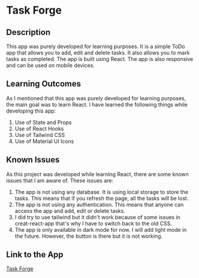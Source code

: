 # Task Forge

## Description

This app was purely developed for learning purposes. It is a simple ToDo app that allows you to add, edit and delete tasks. It also allows you to mark tasks as completed. The app is built using React. The app is also responsive and can be used on mobile devices.

## Learning Outcomes

As I mentioned that this app was purely developed for learning purposes, the main goal was to learn React. I have learned the following things while developing this app:

1. Use of State and Props
2. Use of React Hooks
3. Use of Tailwind CSS
4. Use of Material UI Icons

## Known Issues

As this project was developed while learning React, there are some known issues that I am aware of. These issues are:

1. The app is not using any database. It is using local storage to store the tasks. This means that if you refresh the page, all the tasks will be lost.
2. The app is not using any authentication. This means that anyone can access the app and add, edit or delete tasks.
3. I did try to use tailwind but it didn't work because of some issues in creat-react-app that's why I have to switch back to the old CSS.
4. The app is only available in dark mode for now. I will add light mode in the future. However, the button is there but it is not working.

## Link to the App

[Task Forge](https://taskforge.netlify.app/)
